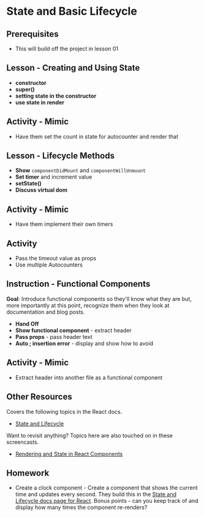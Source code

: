 # State and Basic Lifecycle

## Prerequisites

* This will build off the project in lesson 01

## Lesson - Creating and Using State

* **constructor**
* **super()**
* **setting state in the constructor**
* **use state in render**

## Activity - Mimic

* Have them set the count in state for autocounter and render that

## Lesson - Lifecycle Methods

* **Show** `componentDidMount` and `componentWillUnmount`
* **Set timer** and increment value
* **setState()**
* **Discuss virtual dom**

## Activity - Mimic

* Have them implement their own timers

## Activity

* Pass the timeout value as props
* Use multiple Autocounters

## Instruction - Functional Components

**Goal**: Introduce functional components so they'll know what they are but, more importantly at this point, recognize them when they look at documentation and blog posts.

* **Hand Off**
* **Show functional component** - extract header
* **Pass props** - pass header text
* **Auto ; insertion error** - display and show how to avoid

## Activity - Mimic

* Extract header into another file as a functional component

## Other Resources

Covers the following topics in the React docs.

* [State and Lifecycle](https://reactjs.org/docs/state-and-lifecycle.html)

Want to revisit anything? Topics here are also touched on in these screencasts.

* [Rendering and State in React Components](https://youtu.be/4apNOqAqcjw)

## Homework

* Create a clock component - Create a component that shows the current time and updates every second. They build this in the [State and Lifecycle docs page for React](https://reactjs.org/docs/state-and-lifecycle.html). Bonus points - can you keep track of and display how many times the component re-renders?
